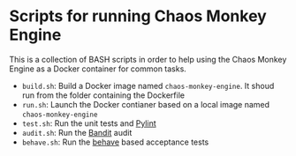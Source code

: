 # Scripts for running Chaos Monkey Engine

This is a collection of BASH scripts in order to help using the Chaos Monkey Engine as a Docker container for common tasks.


- `build.sh`: Build a Docker image named `chaos-monkey-engine`. It shoud run from the folder containing the Dockerfile
- `run.sh`: Launch the Docker contianer based on a local image named `chaos-monkey-engine`
- `test.sh`: Run the unit tests and [Pylint](https://www.pylint.org/)
- `audit.sh`: Run the [Bandit](https://wiki.openstack.org/wiki/Security/Projects/Bandit) audit
- `behave.sh`: Run the [behave](http://pythonhosted.org/behave/) based acceptance tests
